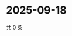 # 2025-09-18

共 0 条

<!-- BEGIN ZHIHUQUESTIONS -->
<!-- 最后更新时间 Thu Sep 18 2025 02:15:24 GMT+0800 (China Standard Time) -->

<!-- END ZHIHUQUESTIONS -->
